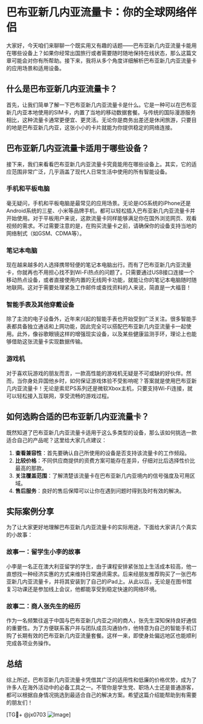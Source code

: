 # 巴布亚新几内亚流量卡：你的全球网络伴侣

大家好，今天咱们来聊聊一个既实用又有趣的话题——巴布亚新几内亚流量卡能用在哪些设备上？如果你经常出国旅行或者需要随时随地保持在线状态，那么这篇文章可能会对你有所帮助。接下来，我将从多个角度详细解析巴布亚新几内亚流量卡的应用场景和适用设备。

## 什么是巴布亚新几内亚流量卡？

首先，让我们简单了解一下巴布亚新几内亚流量卡是什么。它是一种可以在巴布亚新几内亚本地使用的SIM卡，内置了当地的移动数据套餐。与传统的国际漫游服务相比，这种流量卡通常更便宜、更灵活。无论你是商务出差还是休闲旅游，只要目的地是巴布亚新几内亚，这张小小的卡片就能为你提供稳定的网络连接。

## 巴布亚新几内亚流量卡适用于哪些设备？

接下来，我们来看看巴布亚新几内亚流量卡究竟能用在哪些设备上。其实，它的适应范围非常广泛，几乎涵盖了现代人日常生活中使用的所有智能设备。

### 手机和平板电脑

毫无疑问，手机和平板电脑是最常见的应用场景。无论是iOS系统的iPhone还是Android系统的三星、小米等品牌手机，都可以轻松插入巴布亚新几内亚流量卡并开始使用。对于平板用户来说，这款流量卡同样能够满足你在国外浏览网页、观看视频的需求。不过需要注意的是，在购买流量卡之前，请确保你的设备支持当地的网络制式（如GSM、CDMA等）。

### 笔记本电脑

现在越来越多的人选择携带轻便的笔记本电脑出行。而有了巴布亚新几内亚流量卡，你就再也不用担心找不到Wi-Fi热点的问题了。只需要通过USB接口连接一个移动热点设备，或者直接使用内置的无线网卡功能，就能让你的笔记本电脑随时随地联网。这对于需要处理紧急工作邮件或查找资料的人来说，简直是一大福音！

### 智能手表及其他穿戴设备

除了主流的电子设备外，近年来兴起的智能手表也开始受到广泛关注。很多智能手表都具备独立通话和上网功能，因此完全可以搭配巴布亚新几内亚流量卡一起使用。此外，像谷歌眼镜这样的增强现实设备，以及某些健康监测手环，理论上也能够借助这张流量卡实现数据传输。

### 游戏机

对于喜欢玩游戏的朋友而言，一款高性能的游戏机无疑是不可或缺的好伙伴。然而，当你身处异国他乡时，如何保证游戏体验不受影响呢？答案就是使用巴布亚新几内亚流量卡！无论是索尼PS系列还是微软Xbox主机，只要支持Wi-Fi连接，就可以轻松接入互联网，享受流畅的游戏过程。

## 如何选购合适的巴布亚新几内亚流量卡？

既然知道了巴布亚新几内亚流量卡适用于这么多类型的设备，那么该如何挑选一款适合自己的产品呢？这里给大家几点建议：

1. **查看兼容性**：首先要确认自己所使用的设备是否支持该流量卡的工作频段。
2. **比较价格**：不同供应商提供的资费方案可能存在差异，仔细对比后选择性价比最高的那款。
3. **关注覆盖范围**：了解清楚该流量卡在巴布亚新几内亚境内的信号强度及可用区域。
4. **售后服务**：良好的售后保障可以让你在遇到问题时得到及时有效的解决。

## 实际案例分享

为了让大家更好地理解巴布亚新几内亚流量卡的实际用途，下面给大家讲几个真实的小故事：

### 故事一：留学生小李的故事

小李是一名正在澳大利亚留学的学生，由于课程安排紧张加上生活成本较高，他一直想找一种经济实惠的方式来维持日常通讯需求。后来经朋友推荐购买了一张巴布亚新几内亚流量卡，并将其安装到了自己的iPad上。从此以后，无论是在图书馆复习功课还是参加线上会议，他都能享受到稳定快速的网络环境。

### 故事二：商人张先生的经历

作为一名频繁往返于中国与巴布亚新几内亚之间的商人，张先生深知保持良好通信的重要性。为了方便联系客户并与团队成员沟通协作，他特意为自己的智能手机订购了长期有效的巴布亚新几内亚流量套餐。这样一来，即使身处偏远地区也能顺利完成各项业务操作。

## 总结

综上所述，巴布亚新几内亚流量卡凭借其广泛的适用性和低廉的价格优势，成为了许多人在海外活动中的必备工具之一。不管你是学生党、职场人士还是普通游客，都可以根据自身情况挑选到最适合自己的解决方案。希望这篇介绍能帮助到有需要的朋友们！

[TG💪+ @jx0703 ![Image](https://github.com/user-attachments/assets/dbca1d08-cadb-493c-b0ec-ad6f7a83f270)]